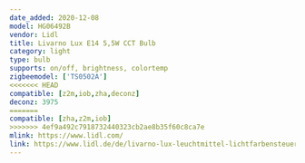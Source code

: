 ```yaml
---
date_added: 2020-12-08
model: HG06492B
vendor: Lidl
title: Livarno Lux E14 5,5W CCT Bulb
category: light
type: bulb
supports: on/off, brightness, colortemp
zigbeemodel: ['TS0502A']
<<<<<<< HEAD
compatible: [z2m,iob,zha,deconz]
deconz: 3975
=======
compatible: [zha,z2m,iob]
>>>>>>> 4ef9a492c7918732440323cb2ae8b35f60c8ca7e
mlink: https://www.lidl.com/
link: https://www.lidl.de/de/livarno-lux-leuchtmittel-lichtfarbensteuerung-zigbee-smart-home/p354568
---
```

